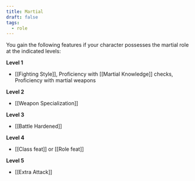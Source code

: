 ```yaml
---
title: Martial
draft: false
tags:
  - role
---
```

 You gain the following features if your character possesses the martial role at the indicated levels:

**Level 1**
- [[Fighting Style]], Proficiency with [[Martial Knowledge]] checks, Proficiency with martial weapons

**Level 2**
- [[Weapon Specialization]]

**Level 3**
- [[Battle Hardened]]

**Level 4**
- [[Class feat]] or [[Role feat]]

**Level 5**
- [[Extra Attack]]